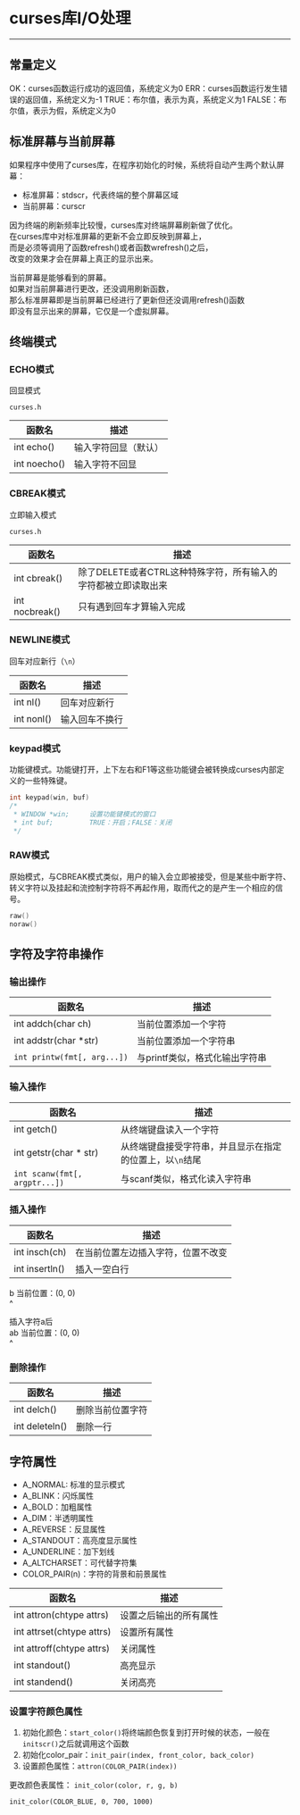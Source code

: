 # curses库I/O处理
---

## 常量定义

OK：curses函数运行成功的返回值，系统定义为0
ERR：curses函数运行发生错误的返回值，系统定义为-1
TRUE：布尔值，表示为真，系统定义为1
FALSE：布尔值，表示为假，系统定义为0

## 标准屏幕与当前屏幕
如果程序中使用了curses库，在程序初始化的时候，系统将自动产生两个默认屏幕：
* 标准屏幕：stdscr，代表终端的整个屏幕区域
* 当前屏幕：curscr

因为终端的刷新频率比较慢，curses库对终端屏幕刷新做了优化。  
在curses库中对标准屏幕的更新不会立即反映到屏幕上，  
而是必须等调用了函数refresh()或者函数wrefresh()之后，  
改变的效果才会在屏幕上真正的显示出来。

当前屏幕是能够看到的屏幕。  
如果对当前屏幕进行更改，还没调用刷新函数，  
那么标准屏幕即是当前屏幕已经进行了更新但还没调用refresh()函数  
即没有显示出来的屏幕，它仅是一个虚拟屏幕。

## 终端模式
### ECHO模式
回显模式

`curses.h`

| 函数名 | 描述 |
| --- | --- |
| int echo() | 输入字符回显（默认） |
| int noecho() | 输入字符不回显 |

### CBREAK模式
立即输入模式

`curses.h`

| 函数名 | 描述 |
| --- | --- |
| int cbreak() | 除了DELETE或者CTRL这种特殊字符，所有输入的字符都被立即读取出来 |
| int nocbreak() | 只有遇到回车才算输入完成 |

### NEWLINE模式
回车对应新行（`\n`）

| 函数名 | 描述 |
| --- | --- |
| int nl() | 回车对应新行 |
| int nonl() | 输入回车不换行 |

### keypad模式
功能键模式。功能键打开，上下左右和F1等这些功能键会被转换成curses内部定义的一些特殊键。

```c
int keypad(win, buf)
/*
 * WINDOW *win;     设置功能键模式的窗口
 * int buf;         TRUE：开启；FALSE：关闭
 */
```

### RAW模式
原始模式，与CBREAK模式类似，用户的输入会立即被接受，但是某些中断字符、转义字符以及挂起和流控制字符将不再起作用，取而代之的是产生一个相应的信号。

```c
raw()
noraw()
```

## 字符及字符串操作
### 输出操作

| 函数名 | 描述 |
| --- | --- |
| int addch(char ch) | 当前位置添加一个字符 |
| int addstr(char *str) | 当前位置添加一个字符串 |
| `int printw(fmt[, arg...])` | 与printf类似，格式化输出字符串 |

### 输入操作

| 函数名 | 描述 |
| --- | --- |
| int getch() | 从终端键盘读入一个字符 |
| int getstr(char * str) | 从终端键盘接受字符串，并且显示在指定的位置上，以`\n`结尾 |
| `int scanw(fmt[, argptr...])`| 与scanf类似，格式化读入字符串 |

### 插入操作

| 函数名 | 描述 |
| --- | --- |
| int insch(ch) | 在当前位置左边插入字符，位置不改变 |
| int insertln() | 插入一空白行 |

b       当前位置：(0, 0)  
^

插入字符a后  
ab      当前位置：(0, 0)  
^

### 删除操作

| 函数名 | 描述 |
| --- | --- |
| int delch() | 删除当前位置字符 |
| int deleteln() | 删除一行 |

## 字符属性

* A_NORMAL: 标准的显示模式
* A_BLINK：闪烁属性
* A_BOLD：加粗属性
* A_DIM：半透明属性
* A_REVERSE：反显属性
* A_STANDOUT：高亮度显示属性
* A_UNDERLINE：加下划线
* A_ALTCHARSET：可代替字符集
* COLOR_PAIR(n)：字符的背景和前景属性

| 函数名 | 描述 |
| --- | --- |
| int attron(chtype attrs) | 设置之后输出的所有属性 |
| int attrset(chtype attrs) | 设置所有属性 |
| int attroff(chtype attrs) | 关闭属性 |
| int standout() | 高亮显示 |
| int standend() | 关闭高亮 |

### 设置字符颜色属性
1. 初始化颜色：`start_color()`将终端颜色恢复到打开时候的状态，一般在`initscr()`之后就调用这个函数
2. 初始化color_pair：`init_pair(index, front_color, back_color)`
3. 设置颜色属性：`attron(COLOR_PAIR(index))`

更改颜色表属性：
`init_color(color, r, g, b)`

`init_color(COLOR_BLUE, 0, 700, 1000)`




